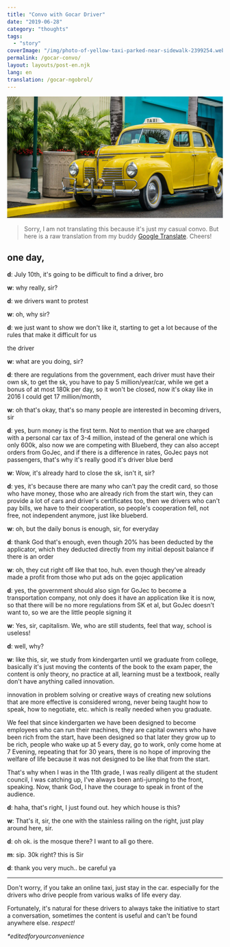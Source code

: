 ```yaml
---
title: "Convo with Gocar Driver"
date: "2019-06-28"
category: "thoughts"
tags:
  - "story"
coverImage: "/img/photo-of-yellow-taxi-parked-near-sidewalk-2399254.webp"
permalink: /gocar-convo/
layout: layouts/post-en.njk
lang: en
translation: /gocar-ngobrol/
---
```


![](/img/photo-of-yellow-taxi-parked-near-sidewalk-2399254.webp)

> Sorry, I am not translating this because it's just my casual convo. But here is a raw translation from my buddy [Google Translate](https://translate.google.com/?sl=id&tl=en&text=%23%23%20one%20day%2C%0A%0A**d**%3A%20tanggal%2010%20juli%20nanti%20kayanya%20bakal%20susah%20nyari%20driver%20ya%20mas%0A%0A**w**%3A%20kenapa%20emangnya%20pak%3F%0A%0A**d**%3A%20kita%20driver%20mau%20unjuk%20rasa%0A%0A**w**%3A%20oh%2C%20kenapa%20pak%3F%0A%0A**d**%3A%20kita%20mau%20nunjukin%20rasa%20ga%20suka%20aja%2C%20mulai%20banyak%20soalnya%20peraturan%20yang%20bikin%20susah%20kita%0A%0Ayang%20driver%0A%0A**w**%3A%20emang%20apa%20aja%20pak%3F%0A%0A**d**%3A%20ada%20regulasi%20dari%20pemerintah%2C%20setiap%20driver%20harus%20punya%20sk%20masing-masing%2C%20buat%20dapet%20sk-nya%20harus%20bayar%205%20juta%2Ftahun%2Fmobil%2C%20sedangkan%20kita%20dapet%20bonus%20perhari%20paling%20180k%2C%20ya%20ga%20bakal%20ketutup%20lah%2C%20sekarang%20ga%20kaya%20dulu%20tahun%202016%20saya%20bisa%20dapet%2017jt%2Fbulan%2C%0A%0A**w**%3A%20oh%20lumayan%20dulu%20ya%2C%20itu%20biar%20banyak%20yang%20tertarik%20jadi%20driver%20ya%20pak%0A%0A**d**%3A%20iya%2C%20bakar%20duit%20lah%20istilahnya%20pertama-tama%20tu.%20belum%C2%A0lagi%20kita%20kenanya%20pajak%20mobil%20pribadi%203-4%20juta%2C%20bukannya%20umum%20yang%20cuman%20600k%2C%20juga%C2%A0sekarang%20kita%20saingan%20sama%20blueberd%2C%20mereka%20tuh%20bisa%20nerima%20orderan%20juga%20dari%20gojec%2C%20dan%20kalo%20ada%20selisih%20tarif%2C%20gojecnya%20yang%20bayarin%20bukan%20penumpang%2C%20makanya%20lagi%20enak%20banget%20tuh%20driver%20blue%20berd%0A%0A**w**%3A%20wah%2C%20buat%20nutup%20sk%20nya%20aja%20udah%20berat%20ya%20pak%0A%0A**d**%3A%20iya%2C%20terus%20kan%20gara%20gara%20banyak%20yang%20gabisa%20bayar%20sk%2C%20jadinya%20yang%20punya%20uang%2C%20yang%20udah%20kaya%20dari%20awal%20yang%20menang%2C%20mereka%20bisa%20nyediain%20mobil%20banyak%20dan%20sk%20drivernya%20juga%2C%20terus%20kita%20driver%20yang%20gabisa%20bayar%20sk%20ya%20harus%20kerja%20sama%20mereka%2C%20jadi%20jatuhnya%20kerja%20sama%20orang%2C%20ga%20bebas%2C%20ga%20mandiri%20lagi%2C%20kaya%20blueberd%20lah.%0A%0A**w**%3A%20oh%2C%20tapi%20bonus%20harian%20cukup%20lah%20pak%20ya%2C%20buat%20sehari-hari%0A%0A**d**%3A%20alhamdulillah%20cukup%2C%20walau%20udah%20dipotong%20sama%20aplikator%20nya%2020%25%2C%20yang%20mereka%20potong%20langsung%20dari%20saldo%20deposit%20awal%20saya%20kalo%20abis%20ada%20orderan%0A%0A**w**%3A%20oh%2C%20mereka%20motong%20langsung%20gitu%20juga%2C%20ya.%20padahal%20mereka%20udah%20dapet%20untung%20kan%20dari%20yang%20masang%20iklan%20di%20aplikasi%20gojecnya%0A%0A**d**%3A%20iya%2C%20terus%20juga%20harusnya%20pemerintah%20tuh%20neken%20supaya%20gojec%20jadi%20perusahaan%20transportasi%20sekalian%2C%20bukan%20cuman%20ada%20aplikasinya%20aja%20kaya%20sekarang%2C%20biar%20gaada%20lagi%20regulasi%20sk%20dkk%2C%20tapi%20gojecnya%20gamau%2C%20ya%20jadi%20yang%20diteken%20kita%20orang-orang%20kecil%0A%0A**w**%3A%20ya%20gitu%20lah%20pak%2C%20kapitalisme.%20kita%20juga%20yang%20masih%20siswa%20ngerasa%20gitu%2C%20sekolah%20gaguna!%0A%0A**d**%3A%20lah%2C%20kenapa%3F%0A%0A**w**%3A%20gini%20pak%2C%20kita%20belajar%20dari%20tk%20sampe%20lulus%20kuliah%20nanti%2C%20intinya%20itu%20cuman%20mindahin%20isi%20buku%20ke%20kertas%20ujian%2C%20isinya%20cuman%20teori%20gada%20praktek%20sama%20sekali%2C%20belajar%20harus%20textbook%2C%20pantang%20banget%20sama%20yang%20namanya%20inovasi.%0A%0Ainovasi%20dalam%20cara%20penyelesaian%20masalah%20atau%20kreatif%20nyiptain%20solusi%20baru%20yang%20lebih%20efektif%20dibilang%20salah%2C%20gapernah%20diajarin%20cara%20ngomong%2C%20cara%20nego%2C%20dll%20yang%20padahal%20diperluin%20banget%20nanti%20kalo%20udah%20lulus.%0A%0Akita%C2%A0jadinya%20ngerasa%20dari%20tk%20udah%20didesain%20buat%20jadi%20karyawan%20yang%20bisa%20ngejalanin%20mesin-mesinnya%20mereka%20para%20pemilik%20modal%20yang%20udah%20kaya%20dari%20awal%2C%20udah%20didesain%20biar%20nanti%20gedenya%20jadi%20kaya%20orang-orang%20yang%20setiap%20hari%20bangun%20jam%205%2C%20berangkat%20kerja%2C%20baru%20pulang%20jam%207%20malem%2C%20ngulang%20gitu%20terus%20selama%2030%20tahun%2C%20gada%20harapan%20ningkatin%20kesejahteraan%20hidup%20karena%20emang%20ga%20didesain%20buat%20gituan%20dari%20awal.%0A%0Amakanya%20saya%20pas%20kelas%2011%20getol%20banget%20di%20osis%2C%20pen%20ngejar%20ketinggalan%2C%20secara%20saya%20dari%20tk%20anti%20banget%20maju%20di%20depan%2C%20ngomong.%20sekarang%20alhamdulillah%20saya%20mulai%20berani%20ngomong%20depan%20audience.%0A%0A**d**%3A%20haha%2C%20gitu%20ya%2C%20baru%20tau%20saya.%20eh%20ini%20rumahnya%20yang%20mana%3F%0A%0A**w**%3A%20itu%20pak%2C%20yang%20pagarnya%20stainless%20sebelah%20kanan%2C%20muter%20langsung%20aja%20sini%20pak.%0A%0A**d**%3A%20oh%20ok.%20mesjid%20disitu%20kan%3F%20saya%20mau%20sekalian%20ke%20sana.%0A%0A**m**%3A%20sip.%2030k%20kan%3F%20ini%20pak%0A%0A**d**%3A%20makasih%20banyak..%20hati-hati%20ya%0A%0A---%0A%0Agabut%20dong%20ya%2C%20kalo%20pas%20naik%20taksi%20online%20cuman%20diem-dieman%20aja%20di%20mobil.%20apalagi%20buat%20para%20drivernya%20yang%20hariannya%20memang%20nyupirin%20orang-orang%20dari%20berbagai%20kalangan.%0A%0Auntungnya%20udah%20jadi%20kewajaran%20kalo%20para%20driver%20ini%20selalu%20inisiatif%20mulai%20percakapan%2C%20yang%20kadang%20isinya%20bermanfaat%20bat%20dan%20gabisa%20didapetin%20di%20tempat%20lain.%20_respect!_%0A%0A_%5C*editedforyourconvenience_&op=translate). Cheers!

## one day,

**d**: July 10th, it's going to be difficult to find a driver, bro

**w**: why really, sir?

**d**: we drivers want to protest

**w**: oh, why sir?

**d**: we just want to show we don't like it, starting to get a lot because of the rules that make it difficult for us

the driver

**w**: what are you doing, sir?

**d**: there are regulations from the government, each driver must have their own sk, to get the sk, you have to pay 5 million/year/car, while we get a bonus of at most 180k per day, so it won't be closed, now it's okay like in 2016 I could get 17 million/month,

**w**: oh that's okay, that's so many people are interested in becoming drivers, sir

**d**: yes, burn money is the first term. Not to mention that we are charged with a personal car tax of 3-4 million, instead of the general one which is only 600k, also now we are competing with Blueberd, they can also accept orders from GoJec, and if there is a difference in rates, GoJec pays not passengers, that's why it's really good it's driver blue berd

**w**: Wow, it's already hard to close the sk, isn't it, sir?

**d**: yes, it's because there are many who can't pay the credit card, so those who have money, those who are already rich from the start win, they can provide a lot of cars and driver's certificates too, then we drivers who can't pay bills, we have to their cooperation, so people's cooperation fell, not free, not independent anymore, just like blueberd.

**w**: oh, but the daily bonus is enough, sir, for everyday

**d**: thank God that's enough, even though 20% has been deducted by the applicator, which they deducted directly from my initial deposit balance if there is an order

**w**: oh, they cut right off like that too, huh. even though they've already made a profit from those who put ads on the gojec application

**d**: yes, the government should also sign for GoJec to become a transportation company, not only does it have an application like it is now, so that there will be no more regulations from SK et al, but GoJec doesn't want to, so we are the little people signing it

**w**: Yes, sir, capitalism. We, who are still students, feel that way, school is useless!

**d**: well, why?

**w**: like this, sir, we study from kindergarten until we graduate from college, basically it's just moving the contents of the book to the exam paper, the content is only theory, no practice at all, learning must be a textbook, really don't have anything called innovation.

innovation in problem solving or creative ways of creating new solutions that are more effective is considered wrong, never being taught how to speak, how to negotiate, etc. which is really needed when you graduate.

We feel that since kindergarten we have been designed to become employees who can run their machines, they are capital owners who have been rich from the start, have been designed so that later they grow up to be rich, people who wake up at 5 every day, go to work, only come home at 7 Evening, repeating that for 30 years, there is no hope of improving the welfare of life because it was not designed to be like that from the start.

That's why when I was in the 11th grade, I was really diligent at the student council, I was catching up, I've always been anti-jumping to the front, speaking. Now, thank God, I have the courage to speak in front of the audience.

**d**: haha, that's right, I just found out. hey which house is this?

**w**: That's it, sir, the one with the stainless railing on the right, just play around here, sir.

**d**: oh ok. is the mosque there? I want to all go there.

**m**: sip. 30k right? this is Sir

**d**: thank you very much.. be careful ya

---

Don't worry, if you take an online taxi, just stay in the car. especially for the drivers who drive people from various walks of life every day.

Fortunately, it's natural for these drivers to always take the initiative to start a conversation, sometimes the content is useful and can't be found anywhere else. _respect!_

_\*editedforyourconvenience_
